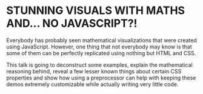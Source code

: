 STUNNING VISUALS WITH MATHS AND... NO JAVASCRIPT?!
=======

Everybody has probably seen mathematical visualizations that were created using JavaScript. However, one thing that not everybody may know is that some of them can be perfectly replicated using nothing but HTML and CSS.

This talk is going to deconstruct some examples, explain the mathematical reasoning behind, reveal a few lesser known things about certain CSS properties and show how using a preprocessor can help with keeping these demos extremely customizable while actually writing very little code.
